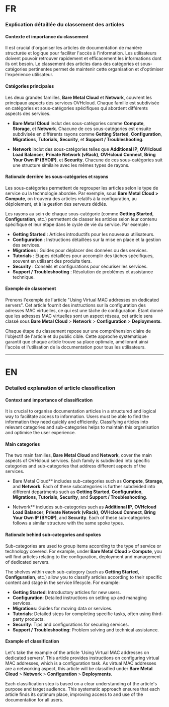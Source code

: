 # FR

### Explication détaillée du classement des articles

#### Contexte et importance du classement
Il est crucial d'organiser les articles de documentation de manière structurée et logique pour faciliter l'accès à l'information. Les utilisateurs doivent pouvoir retrouver rapidement et efficacement les informations dont ils ont besoin. Le classement des articles dans des catégories et sous-catégories pertinentes permet de maintenir cette organisation et d'optimiser l'expérience utilisateur.

#### Catégories principales
Les deux grandes familles, **Bare Metal Cloud** et **Network**, couvrent les principaux aspects des services OVHcloud. Chaque famille est subdivisée en catégories et sous-catégories spécifiques qui abordent différents aspects des services.

- **Bare Metal Cloud** inclut des sous-catégories comme **Compute**, **Storage**, et **Network**. Chacune de ces sous-catégories est ensuite subdivisée en différents rayons comme **Getting Started**, **Configuration**, **Migrations**, **Tutorials**, **Security**, et **Support / Troubleshooting**.

- **Network** inclut des sous-catégories telles que **Additional IP**, **OVHcloud Load Balancer**, **Private Network (vRack)**, **OVHcloud Connect**, **Bring Your Own IP (BYOIP)**, et **Security**. Chacune de ces sous-catégories suit une structure similaire avec les mêmes types de rayons.

#### Rationale derrière les sous-catégories et rayons
Les sous-catégories permettent de regrouper les articles selon le type de service ou la technologie abordée. Par exemple, sous **Bare Metal Cloud > Compute**, on trouvera des articles relatifs à la configuration, au déploiement, et à la gestion des serveurs dédiés.

Les rayons au sein de chaque sous-catégorie (comme **Getting Started**, **Configuration**, etc.) permettent de classer les articles selon leur contenu spécifique et leur étape dans le cycle de vie du service. Par exemple :

- **Getting Started** : Articles introductifs pour les nouveaux utilisateurs.
- **Configuration** : Instructions détaillées sur la mise en place et la gestion des services.
- **Migrations** : Guides pour déplacer des données ou des services.
- **Tutorials** : Étapes détaillées pour accomplir des tâches spécifiques, souvent en utilisant des produits tiers.
- **Security** : Conseils et configurations pour sécuriser les services.
- **Support / Troubleshooting** : Résolution de problèmes et assistance technique.

#### Exemple de classement
Prenons l'exemple de l'article "Using Virtual MAC addresses on dedicated servers". Cet article fournit des instructions sur la configuration des adresses MAC virtuelles, ce qui est une tâche de configuration. Étant donné que les adresses MAC virtuelles sont un aspect réseau, cet article sera classé sous **Bare Metal Cloud** > **Network** > **Configuration** > **Deployments**.

Chaque étape du classement repose sur une compréhension claire de l'objectif de l'article et du public cible. Cette approche systématique garantit que chaque article trouve sa place optimale, améliorant ainsi l'accès et l'utilisation de la documentation pour tous les utilisateurs.

------

# EN

### Detailed explanation of article classification

#### Context and importance of classification
It is crucial to organise documentation articles in a structured and logical way to facilitate access to information. Users must be able to find the information they need quickly and efficiently. Classifying articles into relevant categories and sub-categories helps to maintain this organisation and optimise the user experience.

#### Main categories
The two main families, **Bare Metal Cloud** and **Network**, cover the main aspects of OVHcloud services. Each family is subdivided into specific categories and sub-categories that address different aspects of the services.

- Bare Metal Cloud** includes sub-categories such as **Compute**, **Storage**, and **Network**. Each of these subcategories is further subdivided into different departments such as **Getting Started**, **Configuration**, **Migrations**, **Tutorials**, **Security**, and **Support / Troubleshooting**.

- Network** includes sub-categories such as **Additional IP**, **OVHcloud Load Balancer**, **Private Network (vRack)**, **OVHcloud Connect**, **Bring Your Own IP (BYOIP)**, and **Security**. Each of these sub-categories follows a similar structure with the same spoke types.

#### Rationale behind sub-categories and spokes
Sub-categories are used to group items according to the type of service or technology covered. For example, under **Bare Metal Cloud > Compute**, you will find articles relating to the configuration, deployment and management of dedicated servers.

The shelves within each sub-category (such as **Getting Started**, **Configuration**, etc.) allow you to classify articles according to their specific content and stage in the service lifecycle. For example:

- **Getting Started**: Introductory articles for new users.
- **Configuration**: Detailed instructions on setting up and managing services.
- **Migrations**: Guides for moving data or services.
- **Tutorials**: Detailed steps for completing specific tasks, often using third-party products.
- **Security**: Tips and configurations for securing services.
- **Support / Troubleshooting**: Problem solving and technical assistance.

#### Example of classification
Let's take the example of the article ‘Using Virtual MAC addresses on dedicated servers’. This article provides instructions on configuring virtual MAC addresses, which is a configuration task. As virtual MAC addresses are a networking aspect, this article will be classified under **Bare Metal Cloud** > **Network** > **Configuration** > **Deployments**.

Each classification step is based on a clear understanding of the article's purpose and target audience. This systematic approach ensures that each article finds its optimum place, improving access to and use of the documentation for all users.
